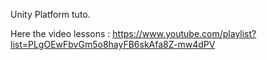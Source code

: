 Unity Platform tuto.

Here the video lessons : https://www.youtube.com/playlist?list=PLgOEwFbvGm5o8hayFB6skAfa8Z-mw4dPV
